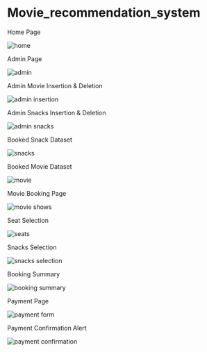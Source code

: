 # Movie_recommendation_system
Home Page

![home](https://github.com/pradyumnagnaik/Movie_recommendation_system/assets/135484402/bb3df729-1bc3-4b88-85c4-3908694365d6)

Admin Page

![admin](https://github.com/pradyumnagnaik/Movie_recommendation_system/assets/135484402/5e567cee-0b57-4591-ab4f-4e388a2379ae)

Admin Movie Insertion & Deletion

![admin insertion](https://github.com/pradyumnagnaik/Movie_recommendation_system/assets/135484402/e94e4b42-85fa-4c7f-a935-21f23d93a7bb)

Admin Snacks Insertion & Deletion

![admin snacks](https://github.com/pradyumnagnaik/Movie_recommendation_system/assets/135484402/f45c79d5-a549-4837-990e-22ed7081340e)

Booked Snack Dataset

![snacks](https://github.com/pradyumnagnaik/Movie_recommendation_system/assets/135484402/daadfb12-8e4d-4096-a1db-4e1d811bee89)

Booked Movie Dataset

![movie](https://github.com/pradyumnagnaik/Movie_recommendation_system/assets/135484402/5905acfa-bead-4f44-a0d6-682fb7142682)

Movie Booking Page

![movie shows](https://github.com/pradyumnagnaik/Movie_recommendation_system/assets/135484402/bb3c9e62-4a95-4732-b5c7-d50274118531)

Seat Selection

![seats](https://github.com/pradyumnagnaik/Movie_recommendation_system/assets/135484402/ed0e38aa-8aba-4c23-b581-edd7625501e3)

Snacks Selection

![snacks selection](https://github.com/pradyumnagnaik/Movie_recommendation_system/assets/135484402/949bc257-6f5f-4b0f-a11e-a29cfe5d040e)

Booking Summary

![booking summary](https://github.com/pradyumnagnaik/Movie_recommendation_system/assets/135484402/1b5ac425-69b4-401c-933d-ce77e6daac51)

Payment Page

![payment form](https://github.com/pradyumnagnaik/Movie_recommendation_system/assets/135484402/0749a012-c14e-4658-90ce-3c5998fe9d72)

Payment Confirmation Alert

![payment confirmation](https://github.com/pradyumnagnaik/Movie_recommendation_system/assets/135484402/af546d52-ceb2-4d25-bc52-ff32ae4b4155)
